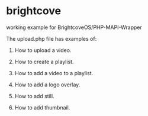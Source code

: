 brightcove
==========

working example for BrightcoveOS/PHP-MAPI-Wrapper

The upload.php file has examples of:

1.  How to upload a video.

2.  How to create a playlist.

3.  How to add a video to a playlist.

4.  How to add a logo overlay.

5.  How to add still.

6.  How to add thumbnail.


